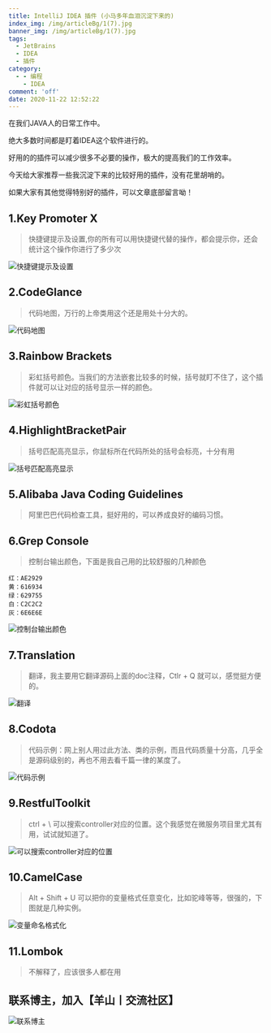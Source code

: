 ```yaml
---
title: IntelliJ IDEA 插件 (小马多年血泪沉淀下来的)
index_img: /img/articleBg/1(7).jpg
banner_img: /img/articleBg/1(7).jpg
tags:
  - JetBrains
  - IDEA
  - 插件
category:
  - - 编程
    - IDEA
comment: 'off'
date: 2020-11-22 12:52:22
---
```


在我们JAVA人的日常工作中。

绝大多数时间都是盯着IDEA这个软件进行的。

好用的的插件可以减少很多不必要的操作，极大的提高我们的工作效率。

今天给大家推荐一些我沉淀下来的比较好用的插件，没有花里胡哨的。

如果大家有其他觉得特别好的插件，可以文章底部留言呦！

## 1.Key Promoter X

> 快捷键提示及设置,你的所有可以用快捷键代替的操作，都会提示你，还会统计这个操作你进行了多少次

![快捷键提示及设置](/img/articleContent/IDEAPlugins/KeyPromoterX.png)

## 2.CodeGlance 

> 代码地图，万行的上帝类用这个还是用处十分大的。


![代码地图](/img/articleContent/IDEAPlugins/CodeGlance.png)

## 3.Rainbow Brackets

> 彩虹括号颜色。当我们的方法嵌套比较多的时候，括号就盯不住了，这个插件就可以让对应的括号显示一样的颜色。

![彩虹括号颜色](/img/articleContent/IDEAPlugins/RainbowBrackets.png)

## 4.HighlightBracketPair 

> 括号匹配高亮显示，你鼠标所在代码所处的括号会标亮，十分有用

![括号匹配高亮显示](/img/articleContent/IDEAPlugins/HighlightBracketPair.png)

## 5.Alibaba Java Coding Guidelines

> 阿里巴巴代码检查工具，挺好用的，可以养成良好的编码习惯。

## 6.Grep Console

> 控制台输出颜色，下面是我自己用的比较舒服的几种颜色
> 
```
红：AE2929
黄：616934
绿：629755
白：C2C2C2
灰：6E6E6E
```

![控制台输出颜色](/img/articleContent/IDEAPlugins/GrepConsole.png)

## 7.Translation

> 翻译，我主要用它翻译源码上面的doc注释，Ctlr + Q 就可以，感觉挺方便的。

![翻译](/img/articleContent/IDEAPlugins/Translation.png)

## 8.Codota

> 代码示例：网上别人用过此方法、类的示例，而且代码质量十分高，几乎全是源码级别的，再也不用去看千篇一律的某度了。

![代码示例](/img/articleContent/IDEAPlugins/Codota.png)

## 9.RestfulToolkit

> ctrl + \ 可以搜索controller对应的位置。这个我感觉在微服务项目里尤其有用，试试就知道了。

![可以搜索controller对应的位置](/img/articleContent/IDEAPlugins/RestfulToolkit.png)

## 10.CamelCase

> Alt + Shift + U 可以把你的变量格式任意变化，比如驼峰等等，很强的，下图就是几种实例。

![变量命名格式化](/img/articleContent/IDEAPlugins/CamelCase.png)

## 11.Lombok

> 不解释了，应该很多人都在用

## 联系博主，加入【羊山丨交流社区】
![联系博主](/img/icon/wechatFindMe.png)